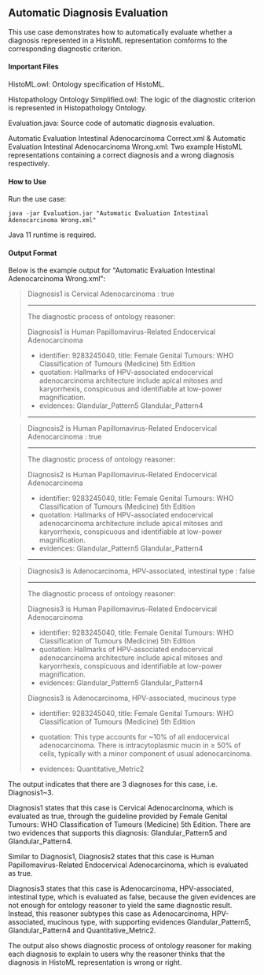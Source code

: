 ## Automatic Diagnosis Evaluation

This use case demonstrates how to automatically evaluate whether a diagnosis represented in a HistoML representation comforms to the corresponding diagnostic criterion.

#### Important Files

HistoML.owl: Ontology specification of HistoML.

Histopathology Ontology Simplified.owl: The logic of the diagnostic criterion is represented in Histopathology Ontology.

Evaluation.java: Source code of automatic diagnosis evaluation.

Automatic Evaluation Intestinal Adenocarcinoma Correct.xml & Automatic Evaluation Intestinal Adenocarcinoma Wrong.xml: Two example HistoML representations containing a correct diagnosis and a wrong diagnosis respectively.

#### How to Use

Run the use case:

```shell
java -jar Evaluation.jar "Automatic Evaluation Intestinal Adenocarcinoma Wrong.xml"
```

Java 11 runtime is required.

#### Output Format

Below is the example output for "Automatic Evaluation Intestinal Adenocarcinoma Wrong.xml":

> Diagnosis1 is Cervical Adenocarcinoma : true
>
> ---
>
> The diagnostic process of ontology reasoner:
>
> Diagnosis1 is Human Papillomavirus-Related Endocervical Adenocarcinoma
>
> - identifier: 9283245040, title: Female Genital Tumours: WHO Classification of Tumours (Medicine) 5th Edition
> - quotation: Hallmarks of HPV-associated endocervical adenocarcinoma architecture include apical mitoses and karyorrhexis, conspicuous and identifiable at low-power magnification.
> - evidences: Glandular_Pattern5 Glandular_Pattern4
>
> ---

> Diagnosis2 is Human Papillomavirus-Related Endocervical Adenocarcinoma : true
>
> ---
>
> The diagnostic process of ontology reasoner:
>
> Diagnosis2 is Human Papillomavirus-Related Endocervical Adenocarcinoma
>
> - identifier: 9283245040, title: Female Genital Tumours: WHO Classification of Tumours (Medicine) 5th Edition
> - quotation: Hallmarks of HPV-associated endocervical adenocarcinoma architecture include apical mitoses and karyorrhexis, conspicuous and identifiable at low-power magnification.
> - evidences: Glandular_Pattern5 Glandular_Pattern4
>
> ---

> Diagnosis3 is Adenocarcinoma, HPV-associated, intestinal type : false
>
> ---
>
> The diagnostic process of ontology reasoner:
>
> Diagnosis3 is Human Papillomavirus-Related Endocervical Adenocarcinoma
>
> - identifier: 9283245040, title: Female Genital Tumours: WHO Classification of Tumours (Medicine) 5th Edition
> - quotation: Hallmarks of HPV-associated endocervical adenocarcinoma architecture include apical mitoses and karyorrhexis, conspicuous and identifiable at low-power magnification.
> - evidences: Glandular_Pattern5 Glandular_Pattern4
>
> Diagnosis3 is Adenocarcinoma, HPV-associated, mucinous type
>
> - identifier: 9283245040, title: Female Genital Tumours: WHO Classification of Tumours (Medicine) 5th Edition
>
> - quotation: This type accounts for ~10% of all endocervical adenocarcinoma. There is intracytoplasmic mucin in  ≥ 50% of cells, typically with a minor component of usual adenocarcinoma.
> - evidences: Quantitative_Metric2



The output indicates that there are 3 diagnoses for this case, i.e. Diagnosis1~3.

Diagnosis1 states that this case is Cervical Adenocarcinoma, which is evaluated as true, through the guideline provided by Female Genital Tumours: WHO Classification of Tumours (Medicine) 5th Edition. There are two evidences that supports this diagnosis: Glandular_Pattern5 and Glandular_Pattern4.

Similar to Diagnosis1, Diagnosis2 states that this case is Human Papillomavirus-Related Endocervical Adenocarcinoma, which is evaluated as true.

Diagnosis3 states that this case is Adenocarcinoma, HPV-associated, intestinal type, which is evaluated as false, because the given evidences are not enough for ontology reasoner to yield the same diagnostic result. Instead, this reasoner subtypes this case as Adenocarcinoma, HPV-associated, mucinous type, with supporting evidences Glandular_Pattern5, Glandular_Pattern4 and Quantitative_Metric2.

The output also shows diagnostic process of ontology reasoner for making each diagnosis to explain to users why the reasoner thinks that the diagnosis in HistoML representation is wrong or right.  
